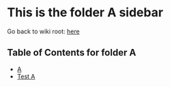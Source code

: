 # This is the folder A sidebar

Go back to wiki root: [here](Wiki)

## Table of Contents for folder A

- [A](A)
- [Test A](Test-A)
